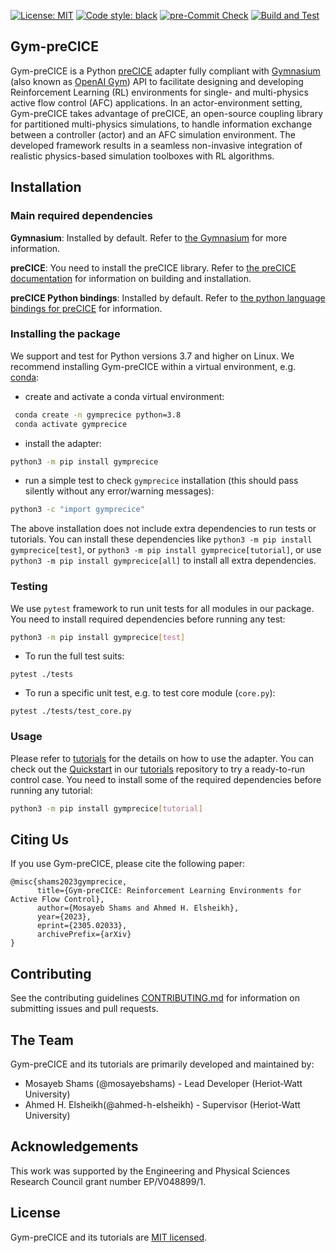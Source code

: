 [![License: MIT](https://img.shields.io/badge/License-MIT-blue.svg)](https://github.com/gymprecice/gymprecice/blob/master/LICENSE.md)
[![Code style: black](https://img.shields.io/badge/code%20style-black-000000.svg)](https://github.com/psf/black)
[![pre-Commit Check](https://github.com/gymprecice/gymprecice/actions/workflows/pre-commit.yml/badge.svg)](https://github.com/gymprecice/gymprecice/actions/workflows/pre-commit.yml)
[![Build and Test](https://github.com/gymprecice/gymprecice/actions/workflows/build-and-test.yml/badge.svg)](https://github.com/gymprecice/gymprecice/actions/workflows/build-and-test.yml)


## Gym-preCICE

Gym-preCICE is a Python [preCICE](https://precice.org/) adapter fully compliant with [Gymnasium](https://gymnasium.farama.org/) (also known as [OpenAI Gym](https://www.gymlibrary.dev/)) API to facilitate designing and developing Reinforcement Learning (RL) environments for single- and multi-physics active flow control (AFC) applications. In an actor-environment setting, Gym-preCICE takes advantage of preCICE, an open-source coupling library for partitioned multi-physics simulations, to handle information exchange between a controller (actor) and an AFC simulation environment. The developed framework results in a seamless non-invasive integration of realistic physics-based simulation toolboxes with RL algorithms.


## Installation

### Main required dependencies

**Gymnasium**:  Installed by default. Refer to [the Gymnasium](https://gymnasium.farama.org/) for more information.

**preCICE**: You need to install the preCICE library. Refer to [the preCICE documentation](https://precice.org/installation-overview.html) for information on building and installation.

**preCICE Python bindings**: Installed by default. Refer to [the python language bindings for preCICE](https://github.com/precice/python-bindings) for information.


### Installing the package

We support and test for Python versions 3.7 and higher on Linux. We recommend installing Gym-preCICE within a virtual environment, e.g. [conda](https://www.anaconda.com/products/distribution#Downloads):

- create and activate a conda virtual environment:
```bash
 conda create -n gymprecice python=3.8
 conda activate gymprecice
```
- install the adapter:
```bash
python3 -m pip install gymprecice
```
- run a simple test to check `gymprecice` installation (this should pass silently without any error/warning messages):
```bash
python3 -c "import gymprecice"
```
The above installation does not include extra dependencies to run tests or tutorials. You can install these dependencies like `python3 -m pip install gymprecice[test]`, or
`python3 -m pip install gymprecice[tutorial]`, or use `python3 -m pip install gymprecice[all]` to install all extra dependencies.


### Testing

We use `pytest` framework to run unit tests for all modules in our package. You need to install
required dependencies before running any test:
```bash
python3 -m pip install gymprecice[test]
```
- To run the full test suits:
```
pytest ./tests
```
- To run a specific unit test, e.g. to test core module (`core.py`):
```
pytest ./tests/test_core.py
```


### Usage

Please refer to [tutorials](https://github.com/gymprecice/tutorials) for the details on how to use the adapter. You can check out the [Quickstart](https://github.com/gymprecice/tutorials/tree/main/quickstart) in our [tutorials](https://github.com/gymprecice/tutorials) repository to try a ready-to-run control case. You need to install some of the required dependencies before running any tutorial:
```bash
python3 -m pip install gymprecice[tutorial]
```


## Citing Us

If you use Gym-preCICE, please cite the following paper:

```
@misc{shams2023gymprecice,
      title={Gym-preCICE: Reinforcement Learning Environments for Active Flow Control},
      author={Mosayeb Shams and Ahmed H. Elsheikh},
      year={2023},
      eprint={2305.02033},
      archivePrefix={arXiv}
}
```

## Contributing

See the contributing guidelines [CONTRIBUTING.md](https://github.com/gymprecice/gymprecice/blob/main/CONTRIBUTING.md)
for information on submitting issues and pull requests.


## The Team

Gym-preCICE and its tutorials are primarily developed and maintained by:
- Mosayeb Shams (@mosayebshams) - Lead Developer (Heriot-Watt University)
- Ahmed H. Elsheikh(@ahmed-h-elsheikh) - Supervisor (Heriot-Watt University)


## Acknowledgements

This work was supported by the Engineering and Physical Sciences Research Council grant number EP/V048899/1.


## License

Gym-preCICE and its tutorials are [MIT licensed](https://github.com/gymprecice/gymprecice/blob/main/LICENSE).
